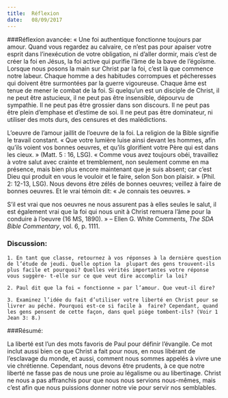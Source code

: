 ```yaml
---
title:  Réflexion
date:   08/09/2017
---
```


###Réflexion avancée: 
« Une foi authentique fonctionne toujours par amour. Quand vous regardez au calvaire, ce n’est pas pour  apaiser votre esprit dans l’inexécution de votre obligation, ni d’aller dormir, mais c’est de créer la foi en Jésus, la  foi active qui purifie l’âme de la bave de l’égoïsme. Lorsque nous posons la main sur Christ par la foi, c’est là  que commence notre labeur. Chaque homme a des habitudes corrompues et pécheresses qui doivent être  surmontées par la guerre vigoureuse. Chaque âme est tenue de mener le combat de la foi. Si quelqu’un est un  disciple de Christ, il ne peut être astucieux, il ne peut pas être insensible, dépourvu de sympathie. Il ne peut  pas être grossier dans son discours. Il ne peut pas être plein d’emphase et d’estime de soi. Il ne peut pas être  dominateur, ni utiliser des mots durs, des censures et des malédictions. 

L’oeuvre de l’amour jaillit de l’oeuvre de la foi. La religion de la Bible signifie le travail constant. « Que votre  lumière luise ainsi devant les hommes, afin qu’ils voient vos bonnes oeuvres, et qu’ils glorifient votre Père qui  est dans les cieux. » (Matt. 5 : 16, LSG). « Comme vous avez toujours obéi, travaillez à votre salut avec crainte  et tremblement, non seulement comme en ma présence, mais bien plus encore maintenant que je suis absent;  car c’est Dieu qui produit en vous le vouloir et le faire, selon Son bon plaisir. » (Phil. 2: 12-13, LSG). Nous  devons être zélés de bonnes oeuvres; veillez à faire de bonnes oeuvres. Et le vrai témoin dit: « Je connais tes  oeuvres. » 

S’il est vrai que nos oeuvres ne nous assurent pas à elles seules le salut, il est également vrai que la foi qui  nous unit à Christ remuera l’âme pour la conduire à l’oeuvre (16 MS, 1890). » – Ellen G. White Comments, *The SDA Bible Commentary*, vol. 6, p. 1111. 

### Discussion:
`1. En tant que classe, retournez à vos réponses à la dernière question de l’étude de jeudi. Quelle option la  plupart des gens trouvent-ils plus facile et pourquoi? Quelles vérités importantes votre réponse vous suggère- t-elle sur ce que veut dire accomplir la loi?`

`2. Paul dit que la foi « fonctionne » par l’amour. Que veut-il dire?`

`3. Examinez l’idée du fait d’utiliser votre liberté en Christ pour se livrer au péché. Pourquoi est-ce si facile à  faire? Cependant, quand les gens pensent de cette façon, dans quel piège tombent-ils? (Voir 1 Jean 3: 8.)`

###Résumé: 

La liberté est l’un des mots favoris de Paul pour définir l’évangile. Ce mot inclut aussi bien ce que Christ a fait  pour nous, en nous libérant de l’esclavage du monde, et aussi, comment nous sommes appelés à vivre une vie  chrétienne. Cependant, nous devons être prudents, à ce que notre liberté ne fasse pas de nous une proie au  légalisme ou au libertinage. Christ ne nous a pas affranchis pour que nous nous servions nous-mêmes, mais  c’est afin que nous puissions donner notre vie pour servir nos semblables. 